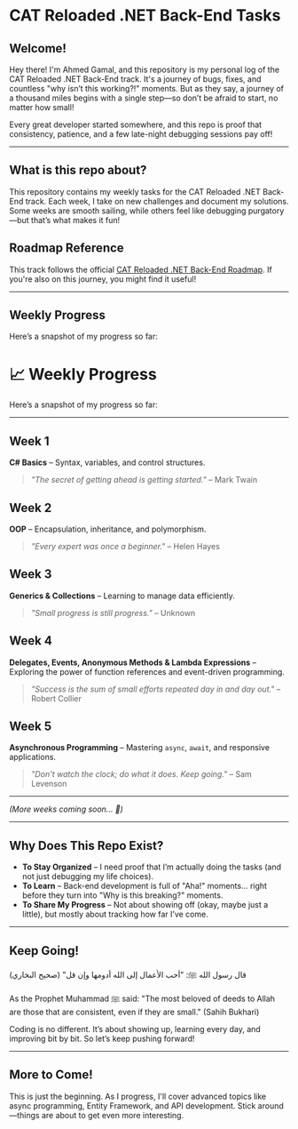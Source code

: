 # CAT Reloaded .NET Back-End Tasks

## Welcome!

Hey there! I'm Ahmed Gamal, and this repository is my personal log of the CAT Reloaded .NET Back-End track. It's a journey of bugs, fixes, and countless "why isn’t this working?!" moments. But as they say, a journey of a thousand miles begins with a single step—so don’t be afraid to start, no matter how small!

Every great developer started somewhere, and this repo is proof that consistency, patience, and a few late-night debugging sessions pay off!

---

## What is this repo about?

This repository contains my weekly tasks for the CAT Reloaded .NET Back-End track. Each week, I take on new challenges and document my solutions. Some weeks are smooth sailing, while others feel like debugging purgatory—but that’s what makes it fun!

## Roadmap Reference

This track follows the official [CAT Reloaded .NET Back-End Roadmap](https://github.com/CATReloaded/CATReloaded-Circles-Roadmaps/tree/2025/Back%20End/DotNet). If you're also on this journey, you might find it useful!

---

## Weekly Progress

Here’s a snapshot of my progress so far:

# 📈 Weekly Progress

Here’s a snapshot of my progress so far:

---

## Week 1  
**C# Basics** – Syntax, variables, and control structures.  
> _"The secret of getting ahead is getting started."_ – Mark Twain



## Week 2  
**OOP** – Encapsulation, inheritance, and polymorphism.  
> _"Every expert was once a beginner."_ – Helen Hayes



## Week 3  
**Generics & Collections** – Learning to manage data efficiently.  
> _"Small progress is still progress."_ – Unknown



## Week 4  
**Delegates, Events, Anonymous Methods & Lambda Expressions** – Exploring the power of function references and event-driven programming.  
> _"Success is the sum of small efforts repeated day in and day out."_ – Robert Collier



## Week 5  
**Asynchronous Programming** – Mastering `async`, `await`, and responsive applications.  
> _"Don't watch the clock; do what it does. Keep going."_ – Sam Levenson

---

*(More weeks coming soon... 🚀)*



---

## Why Does This Repo Exist?

- **To Stay Organized** – I need proof that I’m actually doing the tasks (and not just debugging my life choices).
- **To Learn** – Back-end development is full of "Aha!" moments... right before they turn into "Why is this breaking?" moments.
- **To Share My Progress** – Not about showing off (okay, maybe just a little), but mostly about tracking how far I’ve come.

---

## Keep Going!

قال رسول الله ﷺ: "أحب الأعمال إلى الله أدومها وإن قل" (صحيح البخاري)

As the Prophet Muhammad ﷺ said: "The most beloved of deeds to Allah are those that are consistent, even if they are small." (Sahih Bukhari)

Coding is no different. It’s about showing up, learning every day, and improving bit by bit. So let’s keep pushing forward!

---

## More to Come!

This is just the beginning. As I progress, I'll cover advanced topics like async programming, Entity Framework, and API development. Stick around—things are about to get even more interesting.
